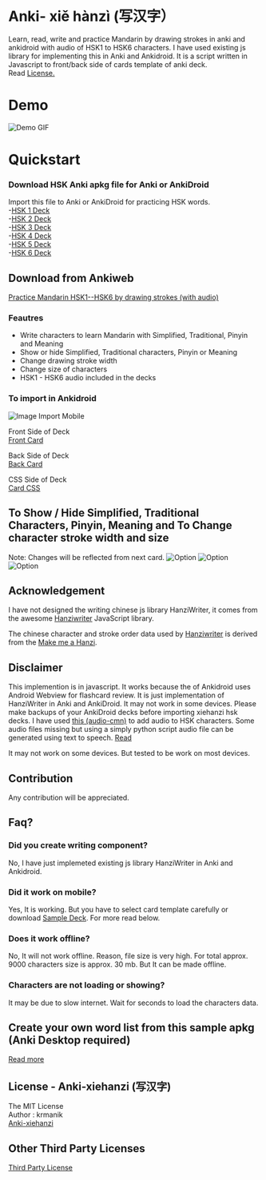 # Anki- xiě hànzì (写汉字）
Learn, read, write and practice Mandarin by drawing strokes in anki and ankidroid with audio of HSK1 to HSK6 characters. I have used existing js library for implementing this in Anki and Ankidroid. It is a script written in Javascript to front/back side of cards template of anki deck. <br>Read [License.](https://github.com/krmanik/Anki-xiehanzi/blob/master/License.md)

# Demo 
![Demo GIF](https://github.com/krmanik/Anki-xiehanzi/blob/master/image/xiehanzi_anki_demo.gif?raw=true)

# Quickstart
### Download HSK Anki apkg file for Anki or AnkiDroid
Import this file to Anki or AnkiDroid for practicing HSK words.
<br>  -[HSK 1 Deck](https://github.com/krmanik/Anki-xiehanzi/blob/master/xiehanzi%20Anki%20Deck/xiehanzi__HSK1.apkg?raw=true)
<br>  -[HSK 2 Deck](https://github.com/krmanik/Anki-xiehanzi/blob/master/xiehanzi%20Anki%20Deck/xiehanzi__HSK2.apkg?raw=true)
<br>  -[HSK 3 Deck](https://github.com/krmanik/Anki-xiehanzi/blob/master/xiehanzi%20Anki%20Deck/xiehanzi__HSK3.apkg?raw=true)
<br>  -[HSK 4 Deck](https://github.com/krmanik/Anki-xiehanzi/blob/master/xiehanzi%20Anki%20Deck/xiehanzi__HSK4.apkg?raw=true)
<br>  -[HSK 5 Deck](https://github.com/krmanik/Anki-xiehanzi/blob/master/xiehanzi%20Anki%20Deck/xiehanzi__HSK5.apkg?raw=true)
<br>  -[HSK 6 Deck](https://github.com/krmanik/Anki-xiehanzi/blob/master/xiehanzi%20Anki%20Deck/xiehanzi__HSK6.apkg?raw=true)

## Download from Ankiweb
[Practice Mandarin HSK1--HSK6 by drawing strokes (with audio)](https://ankiweb.net/shared/info/119943820)

### Feautres
- Write characters to learn Mandarin with Simplified, Traditional, Pinyin and Meaning
- Show or hide Simplified, Traditional characters, Pinyin or Meaning
- Change drawing stroke width 
- Change size of characters
- HSK1 - HSK6 audio included in the decks 


### To import in Ankidroid
![Image Import Mobile](https://raw.githubusercontent.com/krmanik/Anki-xiehanzi/master/image/Import_in_mobile.png)

Front Side of Deck
<br>[Front Card](https://github.com/krmanik/Anki-xiehanzi/blob/master/version%201.1/frontcard_1.1.html)

Back Side of Deck
<br>[Back Card](https://github.com/krmanik/Anki-xiehanzi/blob/master/version%201.1/backcard_1.1.html)

CSS Side of Deck
<br>[Card CSS](https://github.com/krmanik/Anki-xiehanzi/blob/master/version%201.1/cardCSS_1.1.css)

## To Show / Hide Simplified, Traditional Characters, Pinyin, Meaning and To Change character stroke width and size
Note: Changes will be reflected from next card.
![Option](https://github.com/krmanik/Anki-xiehanzi/blob/master/image/image1.png?raw=true)
![Option](https://github.com/krmanik/Anki-xiehanzi/blob/master/image/image2.png?raw=true)
![Option](https://github.com/krmanik/Anki-xiehanzi/blob/master/image/image3.png?raw=true)

## Acknowledgement
I have not designed the writing chinese js library HanziWriter, it comes from the awesome [Hanziwriter](https://hanziwriter.org) JavaScript library. 

The chinese character and stroke order data used by [Hanziwriter](https://github.com/chanind/hanzi-writer)
is derived from the [ Make me a Hanzi](https://github.com/skishore/makemeahanzi).
 
 
## Disclaimer
 This implemention is in javascript. It works because the of Ankidroid uses Android Webview for flashcard review. It is just
 implementation of HanziWriter in Anki and AnkiDroid. It may not work in some devices. Please make backups of your AnkiDroid decks         before importing xiehanzi hsk decks.
 I have used [this (audio-cmn)](https://github.com/hugolpz/audio-cmn) to add audio to HSK characters. 
 Some audio files missing but using a simply python script audio file can be generated using text to speech. [Read](https://github.com/krmanik/gtts-textToMp3)

It may not work on some devices. But tested to be work on most devices.

## Contribution
 Any contribution will be appreciated.
 
## Faq?
### Did you create writing component?
 No, I have just implemeted existing js library HanziWriter in Anki and Ankidroid.
 
### Did it work on mobile?
 Yes, It is working. But you have to select card template carefully or download [Sample Deck](https://github.com/krmanik/Anki-maobi/blob/master/HSK%20Anki%20apkg/Write_Chinese.apkg?raw=true). For more read below.
 
### Does it work offline?
 No, It will not work offline. 
 Reason, file size is very high. For total approx. 9000 characters size is approx. 30 mb.
 But It can be made offline. 
 
### Characters are not loading or showing?
 It may be due to slow internet. Wait for seconds to load the characters data.


## Create your own word list from this sample apkg (Anki Desktop required)
[Read more](https://github.com/krmanik/Anki-xiehanzi/blob/master/Create%20new%20Deck%20From%20Scratch.md)


## License - Anki-xiehanzi (写汉字)
The MIT License
<br>Author : krmanik
<br>[Anki-xiehanzi](https://github.com/krmanik/Anki-xiehanzi)

## Other Third Party Licenses
[Third Party License](https://github.com/krmanik/Anki-xiehanzi/blob/master/License.md)
